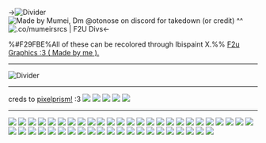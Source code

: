 ->![Divider](https://files.catbox.moe/kbddn3.png)
![Made by Mumei, Dm @otonose on discord for takedown (or credit) ^^](https://files.catbox.moe/ftmnju.png)
![.co/mumeirsrcs | F2U Divs](https://files.catbox.moe/cdxoey.png)<-

%#F29FBE%All of these can be recolored through Ibispaint X.%%
[F2u Graphics :3 ( Made by me ).](https://rentry.co/mumeisgraphics)

***
![Divider](https://files.catbox.moe/qxsdxh.png)
***

creds to [pixelprism!](https://rentry.co/prismdividers) :3
![](https://files.catbox.moe/act2ky.png)
![](https://files.catbox.moe/tpe6k6.png)
![](https://files.catbox.moe/agj3cj.png)
![](https://files.catbox.moe/qfabet.png)
![](https://files.catbox.moe/43feu2.png)
***
![](https://files.catbox.moe/aa3crb.png)
![](https://files.catbox.moe/ckcldy.png)
![](https://files.catbox.moe/hqc103.png)
![](https://files.catbox.moe/r8xyc3.png)
![](https://files.catbox.moe/u4quhr.png)
![](https://files.catbox.moe/pghdi2.png)
![](https://files.catbox.moe/89do5e.png)
![](https://files.catbox.moe/rpe1hu.png)
![](https://files.catbox.moe/sf17rg.png)
![](https://files.catbox.moe/isj0cg.png)
![](https://files.catbox.moe/mxvnix.png)
![](https://files.catbox.moe/7fr0tc.png)
![](https://files.catbox.moe/xkyac2.png)
![](https://files.catbox.moe/2rk6fe.png)
![](https://files.catbox.moe/up2cta.png)
![](https://files.catbox.moe/rmmgyz.png)
![](https://files.catbox.moe/ew6e7e.png)
![](https://files.catbox.moe/5ezh0k.png)
![](https://files.catbox.moe/6ullb7.png)
![](https://files.catbox.moe/frn5dv.png)
![](https://files.catbox.moe/z9pjwk.png)
![](https://files.catbox.moe/ckcldy.png)
![](https://files.catbox.moe/yy3rxm.png)
![](https://files.catbox.moe/au5svv.png)
![](https://files.catbox.moe/lhq88p.png)
![](https://files.catbox.moe/vx8cwx.png)
![](https://files.catbox.moe/xo3qnc.png)
![](https://files.catbox.moe/kyex87.png)
![](https://files.catbox.moe/gjj4z6.png)
![](https://files.catbox.moe/sw4ifg.png)
![](https://files.catbox.moe/vlhgg1.png)
![](https://files.catbox.moe/y3a2km.png)
![](https://files.catbox.moe/wmpzzw.png)
![](https://files.catbox.moe/glhdf8.png)
![](https://files.catbox.moe/653o42.png)
![](https://files.catbox.moe/grnn86.png)
![](https://files.catbox.moe/bj2rn1.png)
![](https://files.catbox.moe/kxb8yg.png)
![](https://files.catbox.moe/bnji99.png)
![](https://files.catbox.moe/etikuz.png)
![](https://files.catbox.moe/5jy9um.png)
![](https://files.catbox.moe/8ts54l.png)
![](https://files.catbox.moe/xicssp.png)
![](https://files.catbox.moe/6fytnw.png)
![](https://files.catbox.moe/u34z4z.PNG)
![](https://files.catbox.moe/sjcmc3.png)
